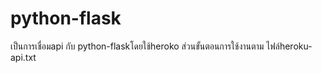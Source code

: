 # python-flask
เป็นการเชื่อมapi กับ python-flaskโดยใช้heroko
ส่วนขั้นตอนการใช้งานตาม ไฟล์heroku-api.txt
